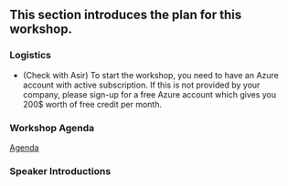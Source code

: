 ## This section introduces the plan for this workshop.

### Logistics

* (Check with Asir) To start the workshop, you need to have an Azure account with active subscription. If this is not provided by your company, please sign-up for a free Azure account which gives you 200$ worth of free credit per month.

### Workshop Agenda
[Agenda](Agenda.md)

### Speaker Introductions
